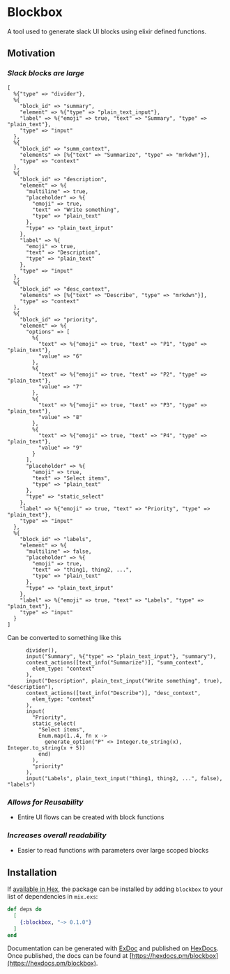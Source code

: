 # Blockbox

A tool used to generate slack UI blocks using elixir defined functions.

## Motivation

### *Slack blocks are large*

```
[
  %{"type" => "divider"},
  %{
    "block_id" => "summary",
    "element" => %{"type" => "plain_text_input"},
    "label" => %{"emoji" => true, "text" => "Summary", "type" => "plain_text"},
    "type" => "input"
  },
  %{
    "block_id" => "summ_context",
    "elements" => [%{"text" => "Summarize", "type" => "mrkdwn"}],
    "type" => "context"
  },
  %{
    "block_id" => "description",
    "element" => %{
      "multiline" => true,
      "placeholder" => %{
        "emoji" => true,
        "text" => "Write something",
        "type" => "plain_text"
      },
      "type" => "plain_text_input"
    },
    "label" => %{
      "emoji" => true,
      "text" => "Description",
      "type" => "plain_text"
    },
    "type" => "input"
  },
  %{
    "block_id" => "desc_context",
    "elements" => [%{"text" => "Describe", "type" => "mrkdwn"}],
    "type" => "context"
  },
  %{
    "block_id" => "priority",
    "element" => %{
      "options" => [
        %{
          "text" => %{"emoji" => true, "text" => "P1", "type" => "plain_text"},
          "value" => "6"
        },
        %{ 
          "text" => %{"emoji" => true, "text" => "P2", "type" => "plain_text"},
          "value" => "7"
        },
        %{
          "text" => %{"emoji" => true, "text" => "P3", "type" => "plain_text"},
          "value" => "8"
        },
        %{
          "text" => %{"emoji" => true, "text" => "P4", "type" => "plain_text"},
          "value" => "9"
        }
      ],
      "placeholder" => %{
        "emoji" => true,
        "text" => "Select items",
        "type" => "plain_text"
      },
      "type" => "static_select"
    },
    "label" => %{"emoji" => true, "text" => "Priority", "type" => "plain_text"},
    "type" => "input"
  },
  %{
    "block_id" => "labels",
    "element" => %{
      "multiline" => false,
      "placeholder" => %{
        "emoji" => true,
        "text" => "thing1, thing2, ...",
        "type" => "plain_text"
      },
      "type" => "plain_text_input"
    },
    "label" => %{"emoji" => true, "text" => "Labels", "type" => "plain_text"},
    "type" => "input"
  }
]
```

Can be converted to something like this

```
      divider(),
      input("Summary", %{"type" => "plain_text_input"}, "summary"),
      context_actions([text_info("Summarize")], "summ_context",
        elem_type: "context"
      ),
      input("Description", plain_text_input("Write something", true), "description"),
      context_actions([text_info("Describe")], "desc_context",
        elem_type: "context"
      ),
      input(
        "Priority",
        static_select(
          "Select items",
          Enum.map(1..4, fn x ->
            generate_option("P" <> Integer.to_string(x), Integer.to_string(x + 5))
          end)
        ),
        "priority"
      ),
      input("Labels", plain_text_input("thing1, thing2, ...", false), "labels")
```

### *Allows for Reusability*
  
  - Entire UI flows can be created with block functions

### *Increases overall readability*
  
  - Easier to read functions with parameters over large scoped blocks 

## Installation

If [available in Hex](https://hex.pm/docs/publish), the package can be installed
by adding `blockbox` to your list of dependencies in `mix.exs`:

```elixir
def deps do
  [
    {:blockbox, "~> 0.1.0"}
  ]
end
```

Documentation can be generated with [ExDoc](https://github.com/elixir-lang/ex_doc)
and published on [HexDocs](https://hexdocs.pm). Once published, the docs can
be found at [https://hexdocs.pm/blockbox](https://hexdocs.pm/blockbox).

